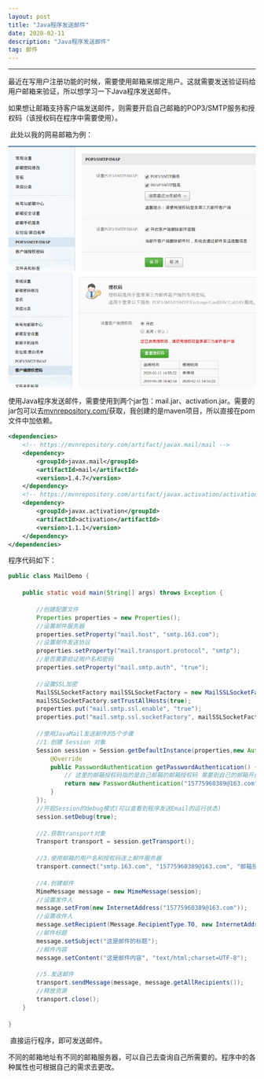 ```yaml
---
layout: post
title: "Java程序发送邮件"
date: 2020-02-11 
description: "Java程序发送邮件"
tag: 邮件 
---
```


------

​	最近在写用户注册功能的时候，需要使用邮箱来绑定用户。这就需要发送验证码给用户邮箱来验证，所以想学习一下Java程序发送邮件。

​	如果想让邮箱支持客户端发送邮件，则需要开启自己邮箱的POP3/SMTP服务和授权码（该授权码在程序中需要使用）。

​	此处以我的网易邮箱为例：

<div align="center">
	<img src="/images/posts/Java程序发送邮件/开启服务权限.png" />  
</div> 

<div align="center">
	<img src="/images/posts/Java程序发送邮件/开启授权码.png" />  
</div> 

​	使用Java程序发送邮件，需要使用到两个jar包：mail.jar、activation.jar。需要的jar包可以去[mvnrepository.com/](https://mvnrepository.com/)获取，我创建的是maven项目，所以直接在pom文件中加依赖。

```xml
<dependencies>
    <!-- https://mvnrepository.com/artifact/javax.mail/mail -->
    <dependency>
        <groupId>javax.mail</groupId>
        <artifactId>mail</artifactId>
        <version>1.4.7</version>
    </dependency>
    <!-- https://mvnrepository.com/artifact/javax.activation/activation -->
    <dependency>
        <groupId>javax.activation</groupId>
        <artifactId>activation</artifactId>
        <version>1.1.1</version>
    </dependency>
</dependencies>
```

程序代码如下：

```java
public class MailDemo {

	public static void main(String[] args) throws Exception {
		
		//创建配置文件
		Properties properties = new Properties();
		//设置邮件服务器
		properties.setProperty("mail.host", "smtp.163.com");
		//设置邮件发送协议
		properties.setProperty("mail.transport.protocol", "smtp");
		//是否需要验证用户名和密码
		properties.setProperty("mail.smtp.auth", "true");
		
		//设置SSL加密
		MailSSLSocketFactory mailSSLSocketFactory = new MailSSLSocketFactory();
		mailSSLSocketFactory.setTrustAllHosts(true);
		properties.put("mail.smtp.ssl.enable", "true");
		properties.put("mail.smtp.ssl.socketFactory", mailSSLSocketFactory);
		
		//使用JavaMail发送邮件的5个步骤
		//1.创建 Session 对象
		Session session = Session.getDefaultInstance(properties,new Authenticator() {
			@Override
			public PasswordAuthentication getPasswordAuthentication() {
				// 这里的邮箱授权码指的是自己邮箱的邮箱授权码 需要到自己的邮箱开启
				return new PasswordAuthentication("15775960389@163.com", "邮箱授权码");
			}
		});
		//开启Session的debug模式(可以查看到程序发送Email的运行状态)
		session.setDebug(true);
		
		//2.获取transport对象
		Transport transport = session.getTransport();
		
		//3.使用邮箱的用户名和授权码连上邮件服务器
		transport.connect("smtp.163.com", "15775960389@163.com", "邮箱授权码");
		
		//4.创建邮件
		MimeMessage message = new MimeMessage(session);
		//设置发件人
		message.setFrom(new InternetAddress("15775960389@163.com"));
		//设置收件人
		message.setRecipient(Message.RecipientType.TO, new InternetAddress("807566806@qq.com"));
		//邮件标题
		message.setSubject("这是邮件的标题");
		//邮件内容
		message.setContent("这是邮件内容", "text/html;charset=UTF-8");
		
		//5.发送邮件
		transport.sendMessage(message, message.getAllRecipients());
		//释放资源
		transport.close();
	}

}
```

​	直接运行程序，即可发送邮件。

​	不同的邮箱地址有不同的邮箱服务器，可以自己去查询自己所需要的。程序中的各种属性也可根据自己的需求去更改。

